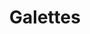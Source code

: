 ---
title: Galettes
metadata:
  source: https://www.youtube.com/watch?v=CK8T7v0NZ8Y
  title: Galettes
  servings: '4'
  course: Brunch
ingredients:
- name: spring onions
  amount: '4'
- name: coconut oil
  amount: 4 tsp
- name: pepper
  amount: 1 tsp
- name: eggs
  amount: '5'
- name: buckwheat flour
  amount: 220 g
- name: ham
  amount: 4 slices
- name: salt
  amount: 1 tsp
- name: cheese
  amount: 200 g
- name: nutmeg
  amount: 2 tsp
- name: water
  amount: 400 ml
cookware:
- name: mixing bowl
- name: whisk
- name: frying pan
- name: fork
- name: grater
- name: spatula
steps:
- description: Grab a mixing bowl and add in the buckwheat flour, whisk in one of
    the eggs and then gradually add the water to form the mixture for the galette.
- description: Add a teaspoon of coconut oil to a frying pan on a high heat and then
    add a scoop of the mixture to the pan to cook until the galette is firm. While
    it's cooking, you can slice the spring onions and break up the ham.
- description: Then crack another one of the eggs on it and use the back of a fork
    to spread the egg white around the surface. Once you're happy, make sure the yolk
    rests in the middle, then put a lid on to steam the egg white until it's firm
    (and the yolk is still runny).
- description: Now break up the ham and scatter it over the galette, avoiding the
    egg yolk. Then grab the grater and grate the cheese over the ham and then sprinkle
    the sliced spring onion on it.
- description: Now season the galette with the nutmeg and pepper, avoiding the egg
    yolk again, then sprinkle a little salt on the egg yolk.
- description: Use a spatula to fold over the edges of the galette to form a square,
    leaving the yolk exposed in the middle, then serve and start the next one!
- description: If you don't want to cook all four in one go, the mixture will keep
    in the fridge for a few days.

---